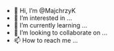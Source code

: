 - 👋 Hi, I’m @MajchrzyK
- 👀 I’m interested in ...
- 🌱 I’m currently learning ...
- 💞️ I’m looking to collaborate on ...
- 📫 How to reach me ...

<!---
MajchrzyK/MajchrzyK is a ✨ special ✨ repository because its `README.md` (this file) appears on your GitHub profile.
You can click the Preview link to take a look at your changes.
--->

